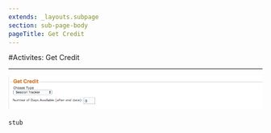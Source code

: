 ```yaml
---
extends: _layouts.subpage
section: sub-page-body
pageTitle: Get Credit
---
```


#Activites: Get Credit

---

![Image of Get Credit](../img/activity/get_credit.png)

```stub```
